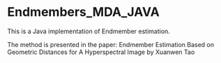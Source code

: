# Endmembers_MDA_JAVA

This is a Java implementation of Endmember estimation.

The method is presented in the paper: Endmember Estimation Based on Geometric Distances for A Hyperspectral Image by Xuanwen Tao
